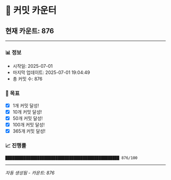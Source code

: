 # 🔢 커밋 카운터

## 현재 카운트: 876

---

### 📊 정보
- 시작일: 2025-07-01
- 마지막 업데이트: 2025-07-01 19:04:49
- 총 커밋 수: 876

### 🎯 목표
- [x] 1개 커밋 달성!
- [x] 10개 커밋 달성!
- [x] 50개 커밋 달성!
- [x] 100개 커밋 달성!
- [x] 365개 커밋 달성!

### 📈 진행률
```
██████████████████████████████████████████████████ 876/100
```

---
*자동 생성됨 - 카운트: 876*
